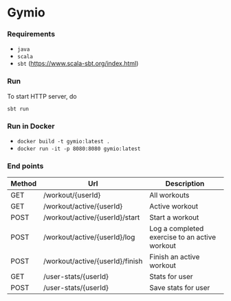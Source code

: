 # Gymio

### Requirements

* `java`
* `scala`
* `sbt` (https://www.scala-sbt.org/index.html)

### Run

To start HTTP server, do
```
sbt run
```
### Run in Docker
* `docker build -t gymio:latest .`
* `docker run -it -p 8080:8080 gymio:latest`

### End points

Method | Url                                 | Description
------ | ----------------------------------- | -----------
GET    | /workout/{userId}                   | All workouts
GET    | /workout/active/{userId}            | Active workout
POST   | /workout/active/{userId}/start      | Start a workout
POST   | /workout/active/{userId}/log        | Log a completed exercise to an active workout
POST   | /workout/active/{userId}/finish     | Finish an active workout
GET    | /user-stats/{userId}                | Stats for user
POST   | /user-stats/{userId}                | Save stats for user

